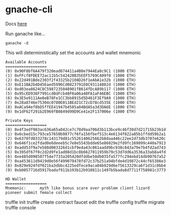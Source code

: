 # gnache-cli

Docs [here](https://github.com/trufflesuite/ganache#command-line-use)

Run ganache like...

```
ganache -d
```

This will deterministically set the accounts and wallet mnemonic

```
Available Accounts
==================
(0) 0x90F8bf6A479f320ead074411a4B0e7944Ea8c9C1 (1000 ETH)
(1) 0xFFcf8FDEE72ac11b5c542428B35EEF5769C409f0 (1000 ETH)
(2) 0x22d491Bde2303f2f43325b2108D26f1eAbA1e32b (1000 ETH)
(3) 0xE11BA2b4D45Eaed5996Cd0823791E0C93114882d (1000 ETH)
(4) 0xd03ea8624C8C5987235048901fB614fDcA89b117 (1000 ETH)
(5) 0x95cED938F7991cd0dFcb48F0a06a40FA1aF46EBC (1000 ETH)
(6) 0x3E5e9111Ae8eB78Fe1CC3bb8915d5D461F3Ef9A9 (1000 ETH)
(7) 0x28a8746e75304c0780E011BEd21C72cD78cd535E (1000 ETH)
(8) 0xACa94ef8bD5ffEE41947b4585a84BdA5a3d3DA6E (1000 ETH)
(9) 0x1dF62f291b2E969fB0849d99D9Ce41e2F137006e (1000 ETH)

Private Keys
==================
(0) 0x4f3edf983ac636a65a842ce7c78d9aa706d3b113bce9c46f30d7d21715b23b1d
(1) 0x6cbed15c793ce57650b9877cf6fa156fbef513c4e6134f022a85b1ffdd59b2a1
(2) 0x6370fd033278c143179d81c5526140625662b8daa446c22ee2d73db3707e620c
(3) 0x646f1ce2fdad0e6deeeb5c7e8e5543bdde65e86029e2fd9fc169899c440a7913
(4) 0xadd53f9a7e588d003326d1cbf9e4a43c061aadd9bc938c843a79e7b4fd2ad743
(5) 0x395df67f0c2d2d9fe1ad08d1bc8b6627011959b79c53d7dd6a3536a33ab8a4fd
(6) 0xe485d098507f54e7733a205420dfddbe58db035fa577fc294ebd14db90767a52
(7) 0xa453611d9419d0e56f499079478fd72c37b251a94bfde4d19872c44cf65386e3
(8) 0x829e924fdf021ba3dbbc4225edfece9aca04b929d6e75613329ca6f1d31c0bb4
(9) 0xb0057716d5917badaf911b193b12b910811c1497b5bada8d7711f758981c3773

HD Wallet
==================
Mnemonic:      myth like bonus scare over problem client lizard pioneer submit female collect
```


truffle init
truffle create contract faucet
edit the truffle config
truffle migrate
truffle console

